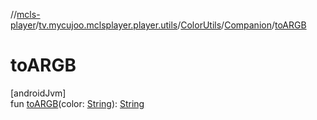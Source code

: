 //[mcls-player](../../../../index.md)/[tv.mycujoo.mclsplayer.player.utils](../../index.md)/[ColorUtils](../index.md)/[Companion](index.md)/[toARGB](to-a-r-g-b.md)

# toARGB

[androidJvm]\
fun [toARGB](to-a-r-g-b.md)(color: [String](https://kotlinlang.org/api/latest/jvm/stdlib/kotlin/-string/index.html)): [String](https://kotlinlang.org/api/latest/jvm/stdlib/kotlin/-string/index.html)

